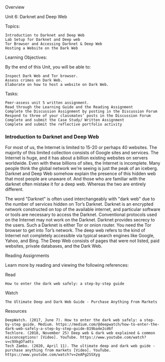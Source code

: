 Overview

Unit 6: Darknet and Deep Web

Topics:

    Introduction to Darknet and Deep Web
    Lab Setup for Darknet and Deep web
    Tor Browser and Accessing Darknet & Deep Web
    Hosting a Website on the Dark Web

Learning Objectives:

By the end of this Unit, you will be able to:

    Inspect Dark Web and Tor browser.
    Assess crimes on Dark Web.
    Elaborate on how to host a website on Dark Web.

Tasks:

    Peer-assess unit 5 written assignment.
    Read through the Learning Guide and the Reading Assignment
    Complete the Discussion Assignment by posting in the Discussion Forum
    Respond to three of your classmates’ posts in the Discussion Forum
    Complete and submit the Case Study/ Written Assignment
    Complete and submit the reflective portfolio activity


### Introduction to Darknet and Deep Web

For most of us, the Internet is limited to 15-20 or perhaps 40 websites. The majority of this limited collection consists of Google sites and services. The Internet is huge, and it has about a billion existing websites on servers worldwide. Even with these billions of sites, the Internet is incomplete. Many people think the global network we're seeing is just the peak of an iceberg. Darknet and Deep Web somehow explain the presence of this hidden web that most people are unaware of. And those who are familiar with the darknet often mistake it for a deep web. Whereas the two are entirely different.

The word "Darknet" is often used interchangeably with "dark web" due to the number of services hidden on Tor’s Darknet. Darknet is an encrypted network constructed on top of the available internet, and particular software or tools are necessary to access the Darknet. Conventional protocols used on the Internet may not work on the Darknet. Darknet provides secrecy to the users. Such a Darknet is either Tor or onion router. You need the Tor browser to get into Tor’s network. The deep web refers to the kind of Internet not completely accessible via typical search engines like Google, Yahoo, and Bing. The Deep Web consists of pages that were not listed, paid websites, private databases, and the Dark Web.

Reading Assignments

Learn more by reading and viewing the following references:

Read

    How to enter the dark web safely: a step-by-step guide

Watch

    The Ultimate Deep and Dark Web Guide - Purchase Anything From Markets

Resources

    DeepWatch. (2017, June 7). How to enter the dark web safely: a step-by-step guide. Medium. https://medium.com/@deepwatch/how-to-enter-the-dark-web-safely-a-step-by-step-guide-819ba4e2cd6f
    Techlore. (2018, November 25) Deep web & dark web explained & common misconceptions! [Video]. YouTube. https://www.youtube.com/watch?v=c9XkgOfadts
    Tech Zambo. (2020, April 11). The ultimate deep and dark web guide - purchase anything from markets [Video]. YouTube. https://www.youtube.com/watch?v=2eAPg2SSXyg


